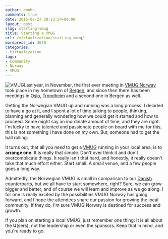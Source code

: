 ```yaml
---
author: cmohn
comments: true
date: 2015-02-27 20:23:54+00:00
layout: post
slug: starting-vmug
title: Starting a VMUG
url: /virtualization/starting-vmug/
wordpress_id: 3640
categories:
- Virtualization
tags:
- Community
- Norway
- VMUG
---
```


![VMUG](http://vninja.net/wordpress/wp-content/uploads/2015/02/nmqqcqrf.jpg-300x257.png)Last year, in November, the first ever meeting in [VMUG Norway](http://vmug.no) took place in my hometown of [Bergen](http://en.wikipedia.org/wiki/Bergen), and since then there has been meetings in [Oslo](http://en.wikipedia.org/wiki/Oslo), [Trondheim](http://en.wikipedia.org/wiki/Trondheim) and a second one in Bergen as well.

Getting the Norwegian VMUG up and running was a long process. I decided to have a go at it, and I spent a lot of time talking to people, thinking, planning and generally wondering how we could get it started and how to proceed. Some might say an inordinate amount of time, and they are right. I'm lucky to have talented and passionate people on board with me for this, this is not something I have done on my own. But, someone had to get the ball rolling.

It turns out, that all you _need_ to get a [VMUG](http://vmug.com) running in your local area, is to **arrange one**. It is really that simple. Don't over think it and don't overcomplicate things. It really isn't that hard, and honestly, it really doesn't take that much effort either. Start small. A small venue, and a few people goes a long way.

Admittedly, the Norwegian VMUG is small in comparison to our [Danish](http:/vmug.dk) counterparts, but we all have to start somewhere, right? Sure, we can grow bigger and better, and of course we will learn and improve as we go along. I for one is really excited by the possibilities VMUG Norway has going forward, and I hope the attendees share our passion for growing the local community. If they do, I'm sure VMUG Norway is destined for success and growth.

If you plan on starting a local VMUG, just remember one thing: It is all about the **U**(sers), not the leadership or even the sponsors. Keep that in mind, and you're ready to go.

